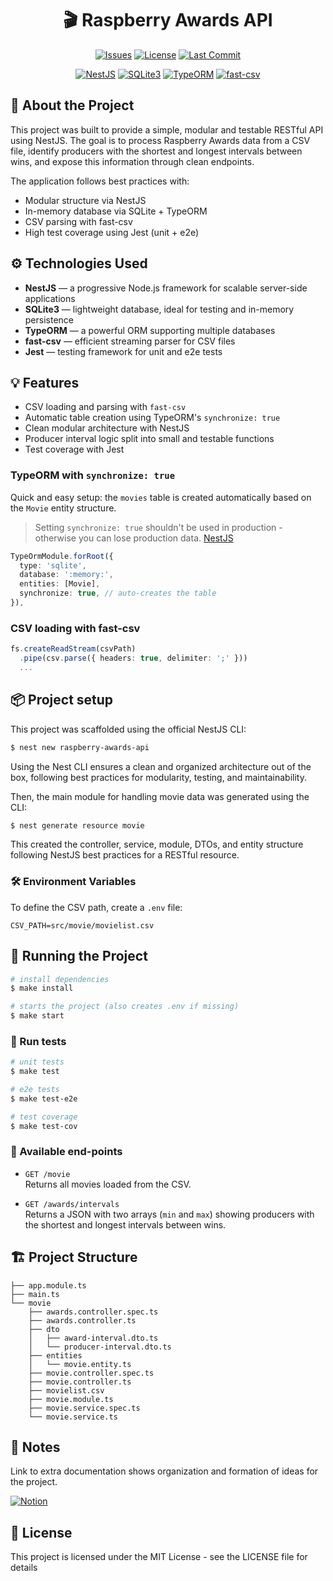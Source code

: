 <div align="center">

# 🎬 Raspberry Awards API

[![Issues](https://img.shields.io/github/issues/lucasfdcampos/raspberry-awards-api.svg)](https://github.com/lucasfdcampos/raspberry-awards-api/issues)
[![License](https://img.shields.io/github/license/lucasfdcampos/raspberry-awards-api.svg)](https://github.com/lucasfdcampos/raspberry-awards-api/blob/main/LICENSE)
[![Last Commit](https://img.shields.io/github/last-commit/lucasfdcampos/raspberry-awards-api.svg)](https://github.com/lucasfdcampos/raspberry-awards-api/commits/main)

[![NestJS](https://img.shields.io/badge/framework-NestJS-e0234e?logo=nestjs)](https://nestjs.com/)
[![SQLite3](https://img.shields.io/badge/DB-SQLite3-blue?logo=sqlite)](https://www.sqlite.org/index.html)
[![TypeORM](https://img.shields.io/badge/ORM-TypeORM-purple?logo=typeorm)](https://typeorm.io/)
[![fast-csv](https://img.shields.io/badge/CSV-fast--csv-darkred)](https://c2fo.io/fast-csv/)

</div>

## 🎯 About the Project

This project was built to provide a simple, modular and testable RESTful API using NestJS. The goal is to process Raspberry Awards data from a CSV file, identify producers with the shortest and longest intervals between wins, and expose this information through clean endpoints.

The application follows best practices with:
- Modular structure via NestJS
- In-memory database via SQLite + TypeORM
- CSV parsing with fast-csv
- High test coverage using Jest (unit + e2e)

## ⚙️ Technologies Used

- **NestJS** — a progressive Node.js framework for scalable server-side applications
- **SQLite3** — lightweight database, ideal for testing and in-memory persistence
- **TypeORM** — a powerful ORM supporting multiple databases
- **fast-csv** — efficient streaming parser for CSV files
- **Jest** — testing framework for unit and e2e tests

## 💡 Features

- CSV loading and parsing with `fast-csv`
- Automatic table creation using TypeORM's `synchronize: true`
- Clean modular architecture with NestJS
- Producer interval logic split into small and testable functions
- Test coverage with Jest

### TypeORM with `synchronize: true`

Quick and easy setup: the `movies` table is created automatically based on the `Movie` entity structure.

> Setting `synchronize: true` shouldn't be used in production - otherwise you can lose production data. [NestJS](https://docs.nestjs.com/recipes/sql-typeorm#:~:text=Setting%20synchronize%3A%20true%20shouldn%27t%20be%20used%20in%20production%20%2D%20otherwise%20you%20can%20lose%20production%20data.)

```ts
TypeOrmModule.forRoot({
  type: 'sqlite',
  database: ':memory:',
  entities: [Movie],
  synchronize: true, // auto-creates the table
}),
```

### CSV loading with fast-csv

```ts
fs.createReadStream(csvPath)
  .pipe(csv.parse({ headers: true, delimiter: ';' }))
  ...
```

## 📦 Project setup
This project was scaffolded using the official NestJS CLI:
```bash
$ nest new raspberry-awards-api
```
Using the Nest CLI ensures a clean and organized architecture out of the box, following best practices for modularity, testing, and maintainability.

Then, the main module for handling movie data was generated using the CLI:
```bash
$ nest generate resource movie
```
This created the controller, service, module, DTOs, and entity structure following NestJS best practices for a RESTful resource.

### 🛠️ Environment Variables

To define the CSV path, create a `.env` file:

```env
CSV_PATH=src/movie/movielist.csv
```

## 🚀 Running the Project

```bash
# install dependencies
$ make install

# starts the project (also creates .env if missing)
$ make start
```

### 🧪 Run tests

```bash
# unit tests
$ make test

# e2e tests
$ make test-e2e

# test coverage
$ make test-cov
```

### 🔗 Available end-points

- `GET /movie`  
  Returns all movies loaded from the CSV.

- `GET /awards/intervals`  
  Returns a JSON with two arrays (`min` and `max`) showing producers with the shortest and longest intervals between wins.

## 🏗️ Project Structure

```
├── app.module.ts
├── main.ts
└── movie
    ├── awards.controller.spec.ts
    ├── awards.controller.ts
    ├── dto
    │   ├── award-interval.dto.ts
    │   └── producer-interval.dto.ts
    ├── entities
    │   └── movie.entity.ts
    ├── movie.controller.spec.ts
    ├── movie.controller.ts
    ├── movielist.csv
    ├── movie.module.ts
    ├── movie.service.spec.ts
    └── movie.service.ts
```

## 🧠 Notes

Link to extra documentation shows organization and formation of ideas for the project.

[![Notion](https://img.shields.io/badge/Notion-000000?style=for-the-badge&logo=notion&logoColor=white)](https://lumbar-mall-a1b.notion.site/Challenge-golden-raspberry-awards-1f20ceab98a980479a95c76372433e21)

## 📄 License

This project is licensed under the MIT License - see the LICENSE file for details
